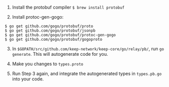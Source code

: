 1. Install the protobuf compiler
  `$ brew install protobuf`

2. Install protoc-gen-gogo:

  ```
  $ go get github.com/gogo/protobuf/proto
  $ go get github.com/gogo/protobuf/jsonpb
  $ go get github.com/gogo/protobuf/protoc-gen-gogo
  $ go get github.com/gogo/protobuf/gogoproto
  ```

3. In `$GOPATH/src/github.com/keep-network/keep-core/go/relay/pb/`, run `go generate`. This will autogenerate code for you.

4. Make you changes to `types.proto`

5. Run Step 3 again, and integrate the autogenerated types in `types.pb.go` into your code.
